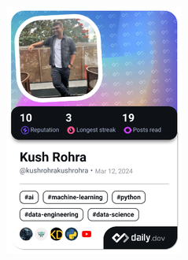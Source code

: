 <a href="https://app.daily.dev/kushrohrakushrohra"><img src="./devcard.png" width="356" alt="Kush Rohra's Dev Card"/></a>

<!--
**KushRohra/KushRohra** is a ✨ _special_ ✨ repository because its `README.md` (this file) appears on your GitHub profile.

Here are some ideas to get you started:

- 🔭 I’m currently working on ...
- 🌱 I’m currently learning ...
- 👯 I’m looking to collaborate on ...
- 🤔 I’m looking for help with ...
- 💬 Ask me about ...
- 📫 How to reach me: ...
- 😄 Pronouns: ...
- ⚡ Fun fact: ...
-->
